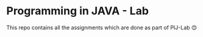# Programming in JAVA - Lab

This repo contains all the assignments which are done as part of PIJ-Lab 😊